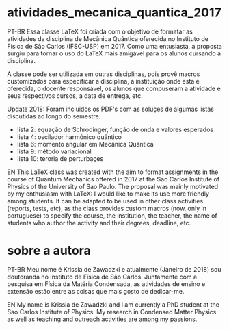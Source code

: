 # atividades_mecanica_quantica_2017
PT-BR 
Essa classe LaTeX foi criada com o objetivo de formatar as atividades da disciplina de Mecânica Quântica oferecida no Instituto de Física de São Carlos (IFSC-USP) em 2017. Como uma entusiasta, a proposta surgiu para tornar o uso do LaTeX mais amigável para os alunos cursando a disciplina. 

A classe pode ser utilizada em outras disciplinas, pois provê macros customizados para especificar a disciplina, a instituição onde esta é oferecida, o docente responsável, os alunos que compuseram a atividade e seus respectivos cursos, a data de entrega, etc. 

Update 2018: Foram incluídos os PDF's com as soluçes de algumas listas discutidas ao longo do semestre.
- lista 2: equação de Schrodinger, função de onda e valores esperados
- lista 4: oscilador harmônico quântico
- lista 6: momento angular em Mecânica Quântica
- lista 9: método variacional
- lista 10: teroria de perturbaçes

EN
This LaTeX class was created with the aim to format assignments in the course of Quantum Mechanics offered in 2017 at the Sao Carlos Institute of Physics of the University of Sao Paulo. The proposal was mainly motivated by my enthusiasm with LaTeX: I would like to make its use more friendly among students.
It can be adapted to be used in other class activities (reports, tests, etc), as the class provides custom macros (now, only in portuguese) to specify the course, the institution, the teacher, the name of students who author the activity and their degrees, deadline, etc. 


# sobre a autora
PT-BR
Meu nome é Krissia de Zawadzki e atualmente (Janeiro de 2018) sou doutoranda no Instituto de Física de São Carlos. Juntamente com a pesquisa em Física da Matéria Condensada, as atividades de ensino e extensão estão entre as coisas que mais gosto de dedicar-me. 

EN
My name is Krissia de Zawadzki and I am currently a PhD student at the Sao Carlos Institute of Physics. My research in Condensed Matter Physics as well as teaching and outreach activities are among my passions. 
